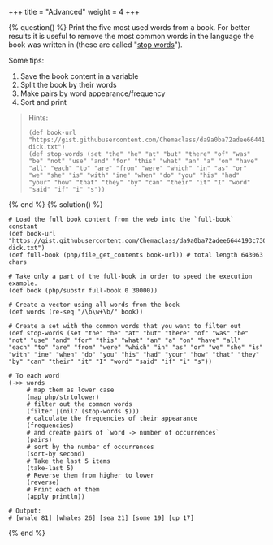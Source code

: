 +++
title = "Advanced"
weight = 4
+++

{% question() %} 
Print the five most used words from a book. For better results it is useful to remove the most common
words in the language the book was written in (these are called "[stop words](https://en.wikipedia.org/wiki/Stop_word)").

Some tips:
1) Save the book content in a variable
2) Split the book by their words
3) Make pairs by word appearance/frequency
4) Sort and print

> Hints:
> ```phel
> (def book-url "https://gist.githubusercontent.com/Chemaclass/da9a0ba72adee6644193c730d4f307b2/raw/1164593f76ae7157d816bcc8d700937dfb73420e/moby-dick.txt")
> (def stop-words (set "the" "he" "at" "but" "there" "of" "was" "be" "not" "use" "and" "for" "this" "what" "an" "a" "on" "have" "all" "each" "to" "are" "from" "were" "which" "in" "as" "or" "we" "she" "is" "with" "ine" "when" "do" "you" "his" "had" "your" "how" "that" "they" "by" "can" "their" "it" "I" "word" "said" "if" "i" "s"))
{% end %}
{% solution() %}
```phel
# Load the full book content from the web into the `full-book` constant
(def book-url "https://gist.githubusercontent.com/Chemaclass/da9a0ba72adee6644193c730d4f307b2/raw/1164593f76ae7157d816bcc8d700937dfb73420e/moby-dick.txt")
(def full-book (php/file_get_contents book-url)) # total length 643063 chars

# Take only a part of the full-book in order to speed the execution example.
(def book (php/substr full-book 0 30000))

# Create a vector using all words from the book
(def words (re-seq "/\b\w+\b/" book))

# Create a set with the common words that you want to filter out
(def stop-words (set "the" "he" "at" "but" "there" "of" "was" "be" "not" "use" "and" "for" "this" "what" "an" "a" "on" "have" "all" "each" "to" "are" "from" "were" "which" "in" "as" "or" "we" "she" "is" "with" "ine" "when" "do" "you" "his" "had" "your" "how" "that" "they" "by" "can" "their" "it" "I" "word" "said" "if" "i" "s"))

# To each word
(->> words
     # map them as lower case
     (map php/strtolower)
     # filter out the common words
     (filter |(nil? (stop-words $)))
     # calculate the frequencies of their appearance
     (frequencies)
     # and create pairs of `word -> number of occurrences`
     (pairs)
     # sort by the number of occurrences
     (sort-by second)
     # Take the last 5 items
     (take-last 5)
     # Reverse them from higher to lower
     (reverse)
     # Print each of them
     (apply println))

# Output:
# [whale 81] [whales 26] [sea 21] [some 19] [up 17]
```
{% end %}

